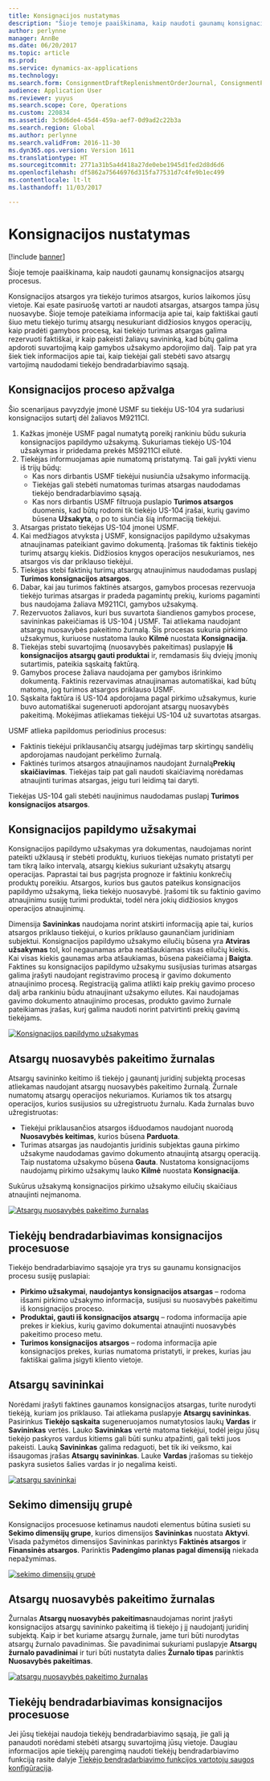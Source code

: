 ```yaml
---
title: Konsignacijos nustatymas
description: "Šioje temoje paaiškinama, kaip naudoti gaunamų konsignacijos atsargų procesus."
author: perlynne
manager: AnnBe
ms.date: 06/20/2017
ms.topic: article
ms.prod: 
ms.service: dynamics-ax-applications
ms.technology: 
ms.search.form: ConsignmentDraftReplenishmentOrderJournal, ConsignmentProductReceiptLines, ConsignmentReplenishmentOrder, ConsignmentVendorPortalOnHand, InventJournalOwnershipChange, InventOnHandItemListPage, PurchTable, PurchVendorPortalConfirmedOrders, DirPartyTable, EcoResTrackingDimensionGroup, InventJournalName, InventOwner, InventTableInventoryDimensionGroups, VendTable
audience: Application User
ms.reviewer: yuyus
ms.search.scope: Core, Operations
ms.custom: 220834
ms.assetid: 3c9d6de4-45d4-459a-aef7-0d9ad2c22b3a
ms.search.region: Global
ms.author: perlynne
ms.search.validFrom: 2016-11-30
ms.dyn365.ops.version: Version 1611
ms.translationtype: HT
ms.sourcegitcommit: 2771a31b5a4d418a27de0ebe1945d1fed2d8d6d6
ms.openlocfilehash: df5862a75646976d315fa77531d7c4fe9b1ec499
ms.contentlocale: lt-lt
ms.lasthandoff: 11/03/2017

---
```


# <a name="set-up-consignment"></a>Konsignacijos nustatymas

[!include [banner](../includes/banner.md)]

Šioje temoje paaiškinama, kaip naudoti gaunamų konsignacijos atsargų procesus.

Konsignacijos atsargos yra tiekėjo turimos atsargos, kurios laikomos jūsų vietoje. Kai esate pasiruošę vartoti ar naudoti atsargas, atsargos tampa jūsų nuosavybe. Šioje temoje pateikiama informacija apie tai, kaip faktiškai gauti šiuo metu tiekėjo turimų atsargų nesukuriant didžiosios knygos operacijų, kaip pradėti gamybos procesą, kai tiekėjo turimas atsargas galima rezervuoti faktiškai, ir kaip pakeisti žaliavų savininką, kad būtų galima apdoroti suvartojimą kaip gamybos užsakymo apdorojimo dalį. Taip pat yra šiek tiek informacijos apie tai, kaip tiekėjai gali stebėti savo atsargų vartojimą naudodami tiekėjo bendradarbiavimo sąsają. 

## <a name="overview-of-the-consignment-process"></a>Konsignacijos proceso apžvalga
Šio scenarijaus pavyzdyje įmonė USMF su tiekėju US-104 yra sudariusi konsignacijos sutartį dėl žaliavos M9211CI.

1.  Kažkas įmonėje USMF pagal numatytą poreikį rankiniu būdu sukuria konsignacijos papildymo užsakymą. Sukuriamas tiekėjo US-104 užsakymas ir pridedama prekės MS9211CI eilutė.
2.  Tiekėjas informuojamas apie numatomą pristatymą. Tai gali įvykti vienu iš trijų būdų:
    -   Kas nors dirbantis USMF tiekėjui nusiunčia užsakymo informaciją.
    -   Tiekėjas gali stebėti numatomas turimas atsargas naudodamas tiekėjo bendradarbiavimo sąsają.
    -   Kas nors dirbantis USMF filtruoja puslapio **Turimos atsargos** duomenis, kad būtų rodomi tik tiekėjo US-104 įrašai, kurių gavimo būsena **Užsakyta**, o po to siunčia šią informaciją tiekėjui.
3.  Atsargas pristato tiekėjas US-104 įmonei USMF.
4.  Kai medžiagos atvyksta į USMF, konsignacijos papildymo užsakymas atnaujinamas pateikiant gavimo dokumentą. Įrašomas tik faktinis tiekėjo turimų atsargų kiekis. Didžiosios knygos operacijos nesukuriamos, nes atsargos vis dar priklauso tiekėjui.
5.  Tiekėjas stebi faktinių turimų atsargų atnaujinimus naudodamas puslapį **Turimos konsignacijos atsargos**.
6.  Dabar, kai jau turimos faktinės atsargos, gamybos procesas rezervuoja tiekėjo turimas atsargas ir pradeda pagamintų prekių, kurioms pagaminti bus naudojama žaliava M9211CI, gamybos užsakymą.
7.  Rezervuotos žaliavos, kuri bus suvartota šiandienos gamybos procese, savininkas pakeičiamas iš US-104 į USMF. Tai atliekama naudojant atsargų nuosavybės pakeitimo žurnalą. Šis procesas sukuria pirkimo užsakymus, kuriuose nustatoma lauko **Kilmė** nuostata **Konsignacija**.
8.  Tiekėjas stebi suvartojimą (nuosavybės pakeitimas) puslapyje **Iš konsignacijos atsargų gauti produktai** ir, remdamasis šių dviejų įmonių sutartimis, pateikia sąskaitą faktūrą.
9.  Gamybos procese žaliava naudojama per gamybos išrinkimo dokumentą. Faktinis rezervavimas atnaujinamas automatiškai, kad būtų matoma, jog turimos atsargos priklauso USMF.
10. Sąskaita faktūra iš US-104 apdorojama pagal pirkimo užsakymus, kurie buvo automatiškai sugeneruoti apdorojant atsargų nuosavybės pakeitimą. Mokėjimas atliekamas tiekėjui US-104 už suvartotas atsargas.

USMF atlieka papildomus periodinius procesus:

-   Faktinis tiekėjui priklausančių atsargų judėjimas tarp skirtingų sandėlių apdorojamas naudojant perkėlimo žurnalą.
-   Faktinės turimos atsargos atnaujinamos naudojant žurnalą**Prekių skaičiavimas**. Tiekėjas taip pat gali naudoti skaičiavimą norėdamas atnaujinti turimas atsargas, jeigu turi leidimą tai daryti.

Tiekėjas US-104 gali stebėti naujinimus naudodamas puslapį **Turimos konsignacijos atsargos**.

## <a name="consignment-replenishment-orders"></a>Konsignacijos papildymo užsakymai
Konsignacijos papildymo užsakymas yra dokumentas, naudojamas norint pateikti užklausą ir stebėti produktų, kuriuos tiekėjas numato pristatyti per tam tikrą laiko intervalą, atsargų kiekius sukuriant užsakytų atsargų operacijas. Paprastai tai bus pagrįsta prognoze ir faktiniu konkrečių produktų poreikiu. Atsargos, kurios bus gautos pateikus konsignacijos papildymo užsakymą, lieka tiekėjo nuosavybė. Įrašomi tik su faktinio gavimo atnaujinimu susiję turimi produktai, todėl nėra jokių didžiosios knygos operacijos atnaujinimų. 

Dimensija **Savininkas** naudojama norint atskirti informaciją apie tai, kurios atsargos priklauso tiekėjui, o kurios priklauso gaunančiam juridiniam subjektui. Konsignacijos papildymo užsakymo eilučių būsena yra **Atviras užsakymas** tol, kol negaunamas arba neatšaukiamas visas eilučių kiekis. Kai visas kiekis gaunamas arba atšaukiamas, būsena pakeičiama į **Baigta**. Faktines su konsignacijos papildymo užsakymu susijusias turimas atsargas galima įrašyti naudojant registravimo procesą ir gavimo dokumento atnaujinimo procesą. Registraciją galima atlikti kaip prekių gavimo proceso dalį arba rankiniu būdu atnaujinant užsakymo eilutes. Kai naudojamas gavimo dokumento atnaujinimo procesas, produkto gavimo žurnale pateikiamas įrašas, kurį galima naudoti norint patvirtinti prekių gavimą tiekėjams.

[![Konsignacijos papildymo užsakymas](./media/consignment-replenishment-order.png)](./media/consignment-replenishment-order.png)

## <a name="inventory-ownership-change-journal"></a>Atsargų nuosavybės pakeitimo žurnalas
Atsargų savininko keitimo iš tiekėjo į gaunantį juridinį subjektą procesas atliekamas naudojant atsargų nuosavybės pakeitimo žurnalą. Žurnale numatomų atsargų operacijos nekuriamos. Kuriamos tik tos atsargų operacijos, kurios susijusios su užregistruotu žurnalu. Kada žurnalas buvo užregistruotas:

-   Tiekėjui priklausančios atsargos išduodamos naudojant nuorodą **Nuosavybės keitimas**, kurios būsena **Parduota**.
-   Turimas atsargas jas naudojantis juridinis subjektas gauna pirkimo užsakyme naudodamas gavimo dokumento atnaujintą atsargų operaciją. Taip nustatoma užsakymo būsena **Gauta**. Nustatoma konsignacijoms naudojamų pirkimo užsakymų lauko **Kilmė** nuostata **Konsignacija**.

Sukūrus užsakymą konsignacijos pirkimo užsakymo eilučių skaičiaus atnaujinti neįmanoma.

[![Atsargų nuosavybės pakeitimo žurnalas](./media/inventory-ownership-change-journal.png)](./media/inventory-ownership-change-journal.png)

## <a name="vendor-collaboration-in-consignment-processes"></a>Tiekėjų bendradarbiavimas konsignacijos procesuose
Tiekėjo bendradarbiavimo sąsajoje yra trys su gaunamu konsignacijos procesu susiję puslapiai:

-   **Pirkimo užsakymai**, **naudojantys konsignacijos atsargas** – rodoma išsami pirkimo užsakymo informacija, susijusi su nuosavybės pakeitimu iš konsignacijos proceso.
-   **Produktai, gauti iš konsignacijos atsargų** – rodoma informacija apie prekes ir kiekius, kurių gavimo dokumentai atnaujinti nuosavybės pakeitimo proceso metu.
-   **Turimos konsignacijos atsargos** – rodoma informacija apie konsignacijos prekes, kurias numatoma pristatyti, ir prekes, kurias jau faktiškai galima įsigyti kliento vietoje.

## <a name="inventory-owners"></a>Atsargų savininkai
Norėdami įrašyti faktines gaunamos konsignacijos atsargas, turite nurodyti tiekėją, kuriam jos priklauso. Tai atliekama puslapyje **Atsargų savininkas**. Pasirinkus **Tiekėjo sąskaita** sugeneruojamos numatytosios laukų **Vardas** ir **Savininkas** vertės. Lauko **Savininkas** vertė matoma tiekėjui, todėl jeigu jūsų tiekėjo paskyros vardus kitiems gali būti sunku atpažinti, gali tekti juos pakeisti. Lauką **Savininkas** galima redaguoti, bet tik iki veiksmo, kai išsaugomas įrašas **Atsargų savininkas**. Lauke **Vardas** įrašomas su tiekėjo paskyra susietos šalies vardas ir jo negalima keisti.

[![atsargų savininkai](./media/inventory-owners.png)](./media/inventory-owners.png)

## <a name="tracking-dimension-group"></a>Sekimo dimensijų grupė
Konsignacijos procesuose ketinamus naudoti elementus būtina susieti su **Sekimo dimensijų grupe**, kurios dimensijos **Savininkas** nuostata **Aktyvi**. Visada pažymėtos dimensijos Savininkas parinktys **Faktinės atsargos** ir **Finansinės atsargos**. Parinktis **Padengimo planas pagal dimensiją** niekada nepažymimas.

[![sekimo dimensijų grupė](./media/tracking-dimension-group.png)](./media/tracking-dimension-group.png)

## <a name="inventory-ownership-change-journal"></a>Atsargų nuosavybės pakeitimo žurnalas
Žurnalas **Atsargų nuosavybės pakeitimas**naudojamas norint įrašyti konsignacijos atsargų savininko pakeitimą iš tiekėjo į jį naudojantį juridinį subjektą. Kaip ir bet kuriame atsargų žurnale, jame turi būti nurodytas atsargų žurnalo pavadinimas. Šie pavadinimai sukuriami puslapyje **Atsargų žurnalo pavadinimai** ir turi būti nustatyta dalies **Žurnalo tipas** parinktis **Nuosavybės pakeitimas**.

[![atsargų nuosavybės pakeitimo žurnalas](./media/inventory-ownership-change-journal.png)](./media/inventory-ownership-change-journal.png)

## <a name="vendor-collaboration-in-consignment-processes"></a>Tiekėjų bendradarbiavimas konsignacijos procesuose
Jei jūsų tiekėjai naudoja tiekėjų bendradarbiavimo sąsają, jie gali ją panaudoti norėdami stebėti atsargų suvartojimą jūsų vietoje. Daugiau informacijos apie tiekėjų parengimą naudoti tiekėjų bendradarbiavimo funkciją rasite dalyje [Tiekėjo bendradarbiavimo funkcijos vartotojų saugos konfigūracija](../procurement/configure-security-vendor-portal-users.md).






